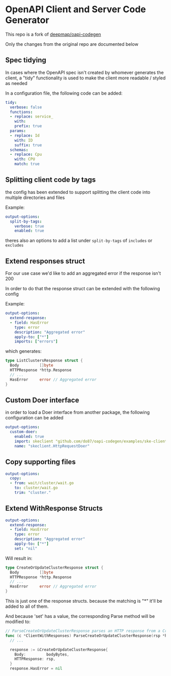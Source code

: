 # OpenAPI Client and Server Code Generator

This repo is a fork of [deepmap/oapi-codegen](https://github.com/do87/oapi-codegen)

Only the changes from the original repo are documented below

## Spec tidying

In cases where the OpenAPI spec isn't created by whomever generates the client, a "tidy" functionality is used to make the client more readable / styled as needed

In a configuration file, the following code can be added:

```yaml
tidy:
  verbose: false
  functions:
  - replace: service_
    with: 
    prefix: true
  params:
  - replace: Id
    with: ID
    suffix: true
  schemas:
  - replace: Cpu
    with: CPU
    match: true

```

## Splitting client code by tags

the config has been extended to support splitting the client code into multiple directories and files

Example:

```yaml
output-options:
  split-by-tags:
    verbose: true
    enabled: true
```

theres also an options to add a list under `split-by-tags` of `includes` or `excludes`

## Extend responses struct

For our use case we'd like to add an aggregated error if the response isn't 200

In order to do that the response struct can be extended with the following config

Example:

```yaml
output-options:
  extend-response:
  - field: HasError
    type: error
    description: "Aggregated error"
    apply-to: ["*"]
    imports: ["errors"]
```

which generates:

```go
type ListClustersResponse struct {
  Body         []byte
  HTTPResponse *http.Response
  // ...
  HasError     error // Aggregated error
}
```

## Custom Doer interface

in order to load a Doer interface from another package, the following configuration can be added

```yaml
output-options:
  custom-doer:
    enabled: true
    import: skeclient "github.com/do87/oapi-codegen/examples/ske-client"
    name: "skeclient.HttpRequestDoer"
```

## Copy supporting files

```yaml
output-options:
  copy:
  - from: wait/cluster/wait.go
    to: cluster/wait.go
    trim: "cluster."
```

## Extend WithResponse Structs

```yaml
output-options:
  extend-response:
  - field: HasError
    type: error
    description: "Aggregated error"
    apply-to: ["*"]
    set: "nil"
```

Will result in:

```go
type CreateOrUpdateClusterResponse struct {
  Body         []byte
  HTTPResponse *http.Response
  // ...
  HasError     error // Aggregated error
}
```

This is just one of the response structs. because the matching is "*" it'll be added to all of them.

And because 'set' has a value, the corresponding Parse method will be modified to:

```go
// ParseCreateOrUpdateClusterResponse parses an HTTP response from a CreateOrUpdateClusterWithResponse call
func (c *ClientWithResponses) ParseCreateOrUpdateClusterResponse(rsp *http.Response) (*CreateOrUpdateClusterResponse, error) {
  // ...

  response := &CreateOrUpdateClusterResponse{
    Body:         bodyBytes,
    HTTPResponse: rsp,
  }
  response.HasError = nil

```
